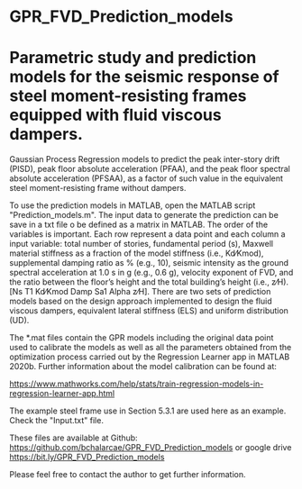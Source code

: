 # GPR_FVD_Prediction_models
# Parametric study and prediction models for the seismic response of steel moment-resisting frames equipped with fluid viscous dampers.

Gaussian Process Regression models to predict the peak inter-story drift (PISD),
peak floor absolute acceleration (PFAA), and the peak floor spectral absolute acceleration (PFSAA),
as a factor of such value in the equivalent steel moment-resisting frame without dampers.

To use the prediction models in MATLAB, open the MATLAB script "Prediction_models.m".
The input data to generate the prediction can be save in a txt file o be defined as a matrix in MATLAB.
The order of the variables is important. Each row represent a data point and each column a input variable:
total number of stories, fundamental period (s), Maxwell material stiffness as a fraction of the model stiffness (i.e., Kd⁄Kmod), supplemental damping ratio as % (e.g., 10), seismic intensity as the ground spectral acceleration at 1.0 s in g (e.g., 0.6 g), velocity exponent of FVD, and the ratio between the floor’s height and the total building’s height (i.e., z⁄H). [Ns T1 Kd⁄Kmod  Damp Sa1 Alpha z⁄H]. There are two sets of prediction models based on the design approach implemented to design the fluid viscous dampers, equivalent lateral stiffness (ELS) and uniform distribution (UD).

The *.mat files contain the GPR models including the original data point used to calibrate the models as well as all the parameters obtained
from the optimization process carried out by the Regression Learner app in MATLAB 2020b. Further information about the model calibration can be found at:

https://www.mathworks.com/help/stats/train-regression-models-in-regression-learner-app.html

The example steel frame use in Section 5.3.1 are used here as an example. Check the "Input.txt" file.

These files are available at Github:
https://github.com/bchalarcae/GPR_FVD_Prediction_models
or google drive
https://bit.ly/GPR_FVD_Prediction_models

Please feel free to contact the author to get further information.

